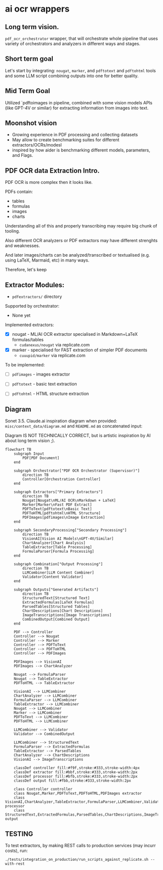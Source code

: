# ai ocr wrappers

## Long term vision.

`pdf_ocr_orchestrator` wrapper,
that will orchestrate whole pipeline
that uses variety of orchestrators and analyzers
in different ways and stages.

## Short term goal

Let's start by integrating: `nougat`, `marker`, and `pdftotext` and `pdftohtml`
tools and some LLM script combining outputs into one for better quality.

## Mid Term Goal

Utilized `pdftoimages in pipeline, combined with some vision models APIs
(like GPT-4V or similar)
for extracting information from images into text.

## Moonshot vision

* Growing experience in PDF processing and collecting datasets
* May allow to create benchmarking suites for different extractors/OCRs/modesl
* inspired by how aider is benchmarking different models, parameters, and Flags.

## PDF OCR data Extraction Intro.

PDF OCR is more complex then it looks like.

PDFs contain:
* tables
* formulas
* images
* charts

Understanding all of this and properly transcribing may require
big chunk of tooling.

Also different OCR analyzers or PDF extractors
may have different strenghts and weaknesses.

And later images/charts can be analyzed/transcribed
or textualised (e.g. using LaTeX, Marmaid, etc)
in many ways.

Therefore, let's keep

## Extractor Modules:

* `pdfextractors/` directory

Supported by orchestrator:

* None yet

Implemented extractors:

* [x] nougat - ML/AI OCR extractor specialised in Markdown+LaTeX formulas/tables
    * `cudanexus/nougat` via replicate.com
* [x] marker - specialised for FAST extraction of simpler PDF documents
    * `cuuupid/marker` via replicate.com

To be implemented:

* [ ] `pdfimages` - images extractor
* [ ] `pdftotext` - basic text extraction
* [ ] `pdftohtml` - HTML structure extraction


## Diagram

Sonet 3.5. Claude.ai inspiration diagram when provided:
`misc/context_data/diagram.md` and `README.md` as concatenated input:

Diagram IS NOT TECHNICALLY CORRECT,
but is artistic inspiration by AI
about long term vision ;).


```mermaid
flowchart TB
    subgraph Input
        PDF[PDF Document]
    end

    subgraph Orchestrator["PDF OCR Orchestrator (Supervisor)"]
        direction TB
        Controller[Orchestration Controller]
    end

    subgraph Extractors["Primary Extractors"]
        direction TB
        Nougat[Nougat\nML/AI OCR\nMarkdown + LaTeX]
        Marker[Marker\nFast PDF Extract]
        PDFToText[pdftotext\nBasic Text]
        PDFToHTML[pdftohtml\nHTML Structure]
        PDFImages[pdfimages\nImage Extraction]
    end

    subgraph SecondaryProcessing["Secondary Processing"]
        direction TB
        VisionAI[Vision AI Models\nGPT-4V/Similar]
        ChartAnalyzer[Chart Analysis]
        TableExtractor[Table Processing]
        FormulaParser[Formula Processing]
    end

    subgraph Combination["Output Processing"]
        direction TB
        LLMCombiner[LLM Content Combiner]
        Validator[Content Validator]
    end

    subgraph Outputs["Generated Artifacts"]
        direction TB
        StructuredText[Structured Text]
        ExtractedFormulas[LaTeX Formulas]
        ParsedTables[Structured Tables]
        ChartDescriptions[Chart Descriptions]
        ImageTranscriptions[Image Transcriptions]
        CombinedOutput[Combined Output]
    end

    PDF --> Controller
    Controller --> Nougat
    Controller --> Marker
    Controller --> PDFToText
    Controller --> PDFToHTML
    Controller --> PDFImages

    PDFImages --> VisionAI
    PDFImages --> ChartAnalyzer
    
    Nougat --> FormulaParser
    Nougat --> TableExtractor
    PDFToHTML --> TableExtractor

    VisionAI --> LLMCombiner
    ChartAnalyzer --> LLMCombiner
    FormulaParser --> LLMCombiner
    TableExtractor --> LLMCombiner
    Nougat --> LLMCombiner
    Marker --> LLMCombiner
    PDFToText --> LLMCombiner
    PDFToHTML --> LLMCombiner

    LLMCombiner --> Validator
    Validator --> CombinedOutput
    
    LLMCombiner --> StructuredText
    FormulaParser --> ExtractedFormulas
    TableExtractor --> ParsedTables
    ChartAnalyzer --> ChartDescriptions
    VisionAI --> ImageTranscriptions

    classDef controller fill:#f9f,stroke:#333,stroke-width:4px
    classDef extractor fill:#bbf,stroke:#333,stroke-width:2px
    classDef processor fill:#bfb,stroke:#333,stroke-width:2px
    classDef output fill:#fbb,stroke:#333,stroke-width:2px
    
    class Controller controller
    class Nougat,Marker,PDFToText,PDFToHTML,PDFImages extractor
    class VisionAI,ChartAnalyzer,TableExtractor,FormulaParser,LLMCombiner,Validator processor
    class StructuredText,ExtractedFormulas,ParsedTables,ChartDescriptions,ImageTranscriptions,CombinedOutput output
```

## TESTING

To test extractors, by making REST calls to production services (may incurr costs),
run:

```
./tests/integration_on_production/run_scripts_against_replicate.sh --with-rest
```
